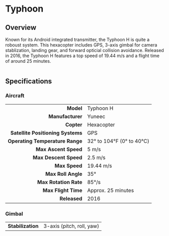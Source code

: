 # Typhoon

## Overview

Known for its Android integrated transmitter, the Typhoon H is quite a roboust system.  This hexacopter includes GPS, 3-axis gimbal for camera stablization, landing gear, and forward opticial collision avoidance.  Released in 2016, the Typhoon H features a top speed of 19.44 m/s and a flight time of around 25 minutes.

<figure><img src="../../../.gitbook/assets/image (96).png" alt=""><figcaption></figcaption></figure>

## Specifications

### Aircraft

|                                   |                         |
| --------------------------------: | ----------------------- |
|                         **Model** | Typhoon H               |
|                  **Manufacturer** | Yuneec                  |
|                        **Copter** | Hexacopter              |
| **Satellite Positioning Systems** | GPS                     |
|   **Operating Temperature Range** | 32° to 104℉ (0° to 40℃) |
|              **Max Ascent Speed** | 5 m/s                   |
|             **Max Descent Speed** | 2.5 m/s                 |
|                     **Max Speed** | 19.44 m/s               |
|                **Max Roll Angle** | 35°                     |
|             **Max Rotation Rate** | 85°/s                   |
|               **Max Flight Time** | Approx. 25 minutes      |
|                      **Released** | 2016                    |

### Gimbal

|                   |                           |
| ----------------: | ------------------------- |
| **Stabilization** | 3-axis (pitch, roll, yaw) |
